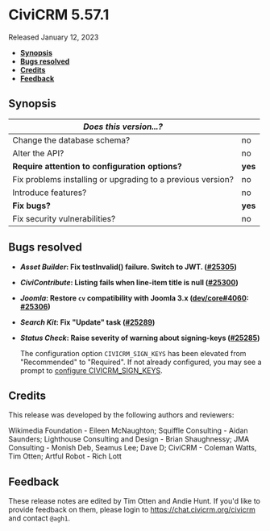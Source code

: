 # CiviCRM 5.57.1

Released January 12, 2023

- **[Synopsis](#synopsis)**
- **[Bugs resolved](#bugs)**
- **[Credits](#credits)**
- **[Feedback](#feedback)**

## <a name="synopsis"></a>Synopsis

| *Does this version...?*                                         |          |
| --------------------------------------------------------------- | -------- |
| Change the database schema?                                     | no       |
| Alter the API?                                                  | no       |
| **Require attention to configuration options?**                 | **yes**  |
| Fix problems installing or upgrading to a previous version?     | no       |
| Introduce features?                                             | no       |
| **Fix bugs?**                                                   | **yes**  |
| Fix security vulnerabilities?                                   | no       |

## <a name="bugs"></a>Bugs resolved

* **_Asset Builder_: Fix testInvalid() failure. Switch to JWT. ([#25305](https://github.com/civicrm/civicrm-core/pull/25305))**
* **_CiviContribute_: Listing fails when line-item title is null ([#25300](https://github.com/civicrm/civicrm-core/pull/25300))**
* **_Joomla_: Restore `cv` compatibility with Joomla 3.x ([dev/core#4060](https://lab.civicrm.org/dev/core/-/issues/4060): [#25306](https://github.com/civicrm/civicrm-core/pull/25306))**
* **_Search Kit_: Fix "Update" task ([#25289](https://github.com/civicrm/civicrm-core/pull/25289))**
* **_Status Check_: Raise severity of warning about signing-keys ([#25285](https://github.com/civicrm/civicrm-core/pull/25285))**

  The configuration option `CIVICRM_SIGN_KEYS` has been elevated from "Recommended" to "Required". If not already configured, you may see a prompt to [configure CIVICRM_SIGN_KEYS](https://docs.civicrm.org/sysadmin/en/latest/setup/secret-keys/).

## <a name="credits"></a>Credits

This release was developed by the following authors and reviewers:

Wikimedia Foundation - Eileen McNaughton; Squiffle Consulting - Aidan Saunders; Lighthouse
Consulting and Design - Brian Shaughnessy; JMA Consulting - Monish Deb, Seamus Lee; Dave
D; CiviCRM - Coleman Watts, Tim Otten; Artful Robot - Rich Lott

## <a name="feedback"></a>Feedback

These release notes are edited by Tim Otten and Andie Hunt.  If you'd like to
provide feedback on them, please login to https://chat.civicrm.org/civicrm and
contact `@agh1`.

